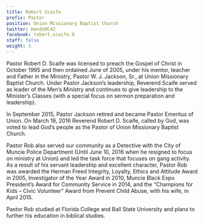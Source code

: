 ```yaml
---
title: Robert Scaife
prefix: Pastor
position: Union Missionary Baptist Church
twitter: HandsMC42
facebook: robert.scaife.9
staff: false
weight: 3
---
```


Pastor Robert D. Scaife was licensed to preach the Gospel of Christ in October 1995 and then ordained June of 2005, under his mentor, teacher and Father in the Ministry, Pastor W. J. Jackson, Sr., at Union Missionary Baptist Church. Under Pastor Jackson’s leadership, Reverend Scaife served as leader of the Men’s Ministry and continues to give leadership to the Minister’s Classes (with a special focus on sermon preparation and leadership). 

In September 2015, Pastor Jackson retired and became Pastor Emeritus of Union. On March 19, 2016 Reverend Robert D. Scaife, called by God, was voted to lead God’s people as the Pastor of Union Missionary Baptist Church. 

Pastor Rob also served our community as a Detective with the City of Muncie Police Department (Until June 10, 2016 when he resigned to focus on ministry at Union) and led the task force that focuses on gang activity. As a result of his servant leadership and excellent character, Pastor Rob was awarded the Herman Freed Integrity, Loyalty, Ethics and Attitude Award in 2005, Investigator of the Year Award in 2010, Muncie Black Expo President’s Award for Community Service in 2014, and the “Champions for Kids – Civic Volunteer” Award from Prevent Child Abuse, with his wife, in April 2015. 

Pastor Rob studied at Florida College and Ball State University and plans to further his education in biblical studies.


